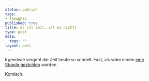 ```yaml
--- 
status: publish
tags: 
- thoughts
published: true
title: Es ist Zeit, ist es nicht?
type: post
meta: 
  tags: ""
layout: post
---
```

Irgendwie vergeht die Zeit heute so schnell. Fast, als wäre einem <a href="http://de.wikipedia.org/wiki/Sommerzeit">eine Stunde gestohlen</a> worden.

Komisch.
